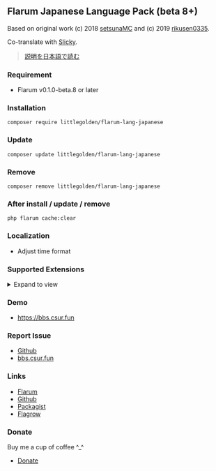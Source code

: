 ## Flarum Japanese Language Pack (beta 8+)
Based on original work (c) 2018 [setsunaMC](https://github.com/setsunaMC/flarum-ext-japanese) and (c) 2019 [rikusen0335](https://github.com/rikusen0335/lang-japanese-extended).

Co-translate with [Slicky](https://bbs.csur.fun/u/Slicky0611).

> [説明を日本語で読む](https://github.com/Littlegolden/flarum-lang-japanese/edit/master/README.md)

### Requirement
  - Flarum v0.1.0-beta.8 or later


### Installation
```
composer require littlegolden/flarum-lang-japanese
```

### Update
```
composer update littlegolden/flarum-lang-japanese
```

### Remove
```
composer remove littlegolden/flarum-lang-japanese
```

### After install / update / remove
```
php flarum cache:clear
```

### Localization
  - Adjust time format

### Supported Extensions

<details>
<summary>Expand to view</summary>

  - amaurycarrade-syndication（[Syndication extension](https://discuss.flarum.org/d/4395)）
  - antoinefr-money（[Money extension](https://discuss.flarum.org/d/4699)）
  - antoinefr-online（[Online users extension](https://discuss.flarum.org/d/8302)）
  - backtowebsite（[Back to Website Button](https://discuss.flarum.org/d/18285)）
  - clarkwinkelmann-author-change（[Discussion and post author change](https://discuss.flarum.org/d/21731)）
  - clarkwinkelmann-create-user-modal（[Create User Modal](https://discuss.flarum.org/d/22608)）
  - clarkwinkelmann-email-as-display-name（[Email as Display Name](https://discuss.flarum.org/d/22603)）
  - clarkwinkelmann-emojionearea（[Emoji Picker](https://discuss.flarum.org/d/4787)）
  - clarkwinkelmann-passwordless（[Passwordless login](https://discuss.flarum.org/d/22606)）
  - clarkwinkelmann-post-date（[Change post date](https://discuss.flarum.org/d/21247)）
  - clarkwinkelmann-status（[User status](https://discuss.flarum.org/d/21983)）
  - datitisev-dashboard（[Datitisev Admin Dashboard](https://discuss.flarum.org/d/2958)）
  - dem13n-nickname-changer（[NickName Changer](https://discuss.flarum.org/d/21238)）
  - dem13n-quad-theme（[Quad theme](https://discuss.flarum.org/d/22618)）
  - extiverse-bazaar（[Bazaar extension marketplace](https://discuss.flarum.org/d/5151)）
  - fajuu-contactbutton（[Contact Button](https://discuss.flarum.org/d/18228)）
  - fajuu-icons（[Icons by Fajuu](https://discuss.flarum.org/d/21401)）
  - flagrow-ads（[Flagrow Ads](https://discuss.flarum.org/d/4785)）
  - flagrow-analytics（[Flagrow analytics extension](https://discuss.flarum.org/d/1983)）
  - flagrow-fonts（[Flagrow Fonts](https://discuss.flarum.org/d/6207)）
  - flagrow-html-errors（[Custom HTML Error Pages](https://discuss.flarum.org/d/10784)）
  - flagrow-impersonate（[Flagrow Impersonate](https://discuss.flarum.org/d/9868)）
  - ~~flagrow-mason（[Flagrow Mason](https://discuss.flarum.org/d/7028)）~~ Not compatible with the latest version.
  - flagrow-passport（[Flagrow passport](https://discuss.flarum.org/d/5203)）
  - flagrow-upload（[Flagrow upload](https://discuss.flarum.org/d/4154)）
  - flarum-akismet（[Flarum Core](https://github.com/flarum/lang-english/tree/master/locale)）
  - flarum-approval（[Flarum Core](https://github.com/flarum/lang-english/tree/master/locale)）
  - flarum-auth-facebook（[Flarum Core](https://github.com/flarum/lang-english/tree/master/locale)）
  - flarum-auth-github（[Flarum Core](https://github.com/flarum/lang-english/tree/master/locale)）
  - flarum-auth-twitter（[Flarum Core](https://github.com/flarum/lang-english/tree/master/locale)）
  - flarum-core（[Flarum Core](https://github.com/flarum/lang-english/tree/master/locale)）
  - flarum-discussion-views（[Flarum Core](https://github.com/flarum/lang-english/tree/master/locale)）
  - flarum-emoji（[Flarum Core](https://github.com/flarum/lang-english/tree/master/locale)）
  - flarum-ext-close（[Flarum Core](https://github.com/flarum/lang-english/tree/master/locale)）
  - flarum-ext-fancybox（[Flarum Core](https://github.com/flarum/lang-english/tree/master/locale)）
  - flarum-flags（[Flarum Core](https://github.com/flarum/lang-english/tree/master/locale)）
  - flarum-likes（[Flarum Core](https://github.com/flarum/lang-english/tree/master/locale)）
  - flarum-lock（[Flarum Core](https://github.com/flarum/lang-english/tree/master/locale)）
  - flarum-markdown（[Flarum Core](https://github.com/flarum/lang-english/tree/master/locale)）
  - flarum-mentions（[Flarum Core](https://github.com/flarum/lang-english/tree/master/locale)）
  - flarum-notify（[Flarum Core](https://github.com/flarum/lang-english/tree/master/locale)）
  - flarum-pusher（[Flarum Core](https://github.com/flarum/lang-english/tree/master/locale)）
  - flarum-statistics（[Flarum Core](https://github.com/flarum/lang-english/tree/master/locale)）
  - flarum-sticky（[Flarum Core](https://github.com/flarum/lang-english/tree/master/locale)）
  - flarum-subscriptions（[Flarum Core](https://github.com/flarum/lang-english/tree/master/locale)）
  - flarum-suspend（[Flarum Core](https://github.com/flarum/lang-english/tree/master/locale)）
  - flarum-tags（[Flarum Core](https://github.com/flarum/lang-english/tree/master/locale)）
  - fof-amazon-affiliation（[Amazon Affiliation](https://discuss.flarum.org/d/12389)）
  - fof-auth-gitlab（[GitLab Login](https://discuss.flarum.org/d/20371)）
  - fof-ban-ips（[Ban IPs](https://discuss.flarum.org/d/20949)）
  - fof-best-answer（[Best Answer](https://discuss.flarum.org/d/21894)）
  - fof-byobu（[Byōbu](https://discuss.flarum.org/d/4762)）
  - fof-custom-footer（[Custom Footer](https://discuss.flarum.org/d/17774)）
  - fof-default-group（[Default Group](https://discuss.flarum.org/d/18158)）
  - fof-drafts（[Drafts](https://discuss.flarum.org/d/20957)）
  - fof-email-checker（[Disposable Emails](https://discuss.flarum.org/d/20457)）
  - fof-follow-tags（[Follow Tags](https://discuss.flarum.org/d/20525)）
  - fof-formatting（[Formatting](https://discuss.flarum.org/d/17770-friendsofflarum-formatting/111)）
  - fof-forum-statistics-widget（[Statistics Widget](https://discuss.flarum.org/d/22380)）
  - fof-frontpage（[FrontPage](https://discuss.flarum.org/d/19256)）
  - fof-gamification（[Gamification](https://discuss.flarum.org/d/20671-friendsofflarum-gamification)）
  - fof-geoip（[GeoIP](https://discuss.flarum.org/d/21493)）
  - fof-ignore-users（[Ignore Users](https://discuss.flarum.org/d/20681)）
  - fof-linguist（[Linguist](https://discuss.flarum.org/d/7026)）
  - fof-links（[Links](https://discuss.flarum.org/d/18335)）
  - fof-masquerade（[Masquerade by FriendsOfFlarum](https://discuss.flarum.org/d/5791)）
  - fof-merge-discussions（[Masquerade](https://discuss.flarum.org/d/5791)）
  - fof-nightmode（[Night Mode](https://discuss.flarum.org/d/21492)）
  - fof-open-collective（[Open Collective](https://discuss.flarum.org/d/22256)）
  - fof-pages（[Pages](https://discuss.flarum.org/d/18301)）
  - fof-polls（[Polls](https://discuss.flarum.org/d/20586)）
  - fof-pretty-mail（[Pretty Mail](https://discuss.flarum.org/d/11178)）
  - fof-prevent-necrobumping（[Prevent Necrobumping](https://discuss.flarum.org/d/18312)）
  - fof-pwned-passwords（[Pwned Passwords](https://discuss.flarum.org/d/18348)）
  - fof-reactions（[Reactions](https://discuss.flarum.org/d/20655)）
  - fof-recaptcha（[reCAPTCHA](https://discuss.flarum.org/d/18399)）
  - fof-secure-https（[Secure HTTPS](https://discuss.flarum.org/d/17771)）
  - fof-sentry（[Sentry](https://discuss.flarum.org/d/18089-friendsofflarum-sentry/34)）
  - fof-share-social（[Share Social](https://discuss.flarum.org/d/20401)）
  - fof-socialprofile（[Social Profile](https://discuss.flarum.org/d/18775)）
  - fof-spamblock（[Spamblock](https://discuss.flarum.org/d/17772)）
  - fof-stopforumspam（[StopForumSpam](https://discuss.flarum.org/d/17846)）
  - fof-split（[Split](https://discuss.flarum.org/d/1903)）
  - fof-subscribed（[Subscribed](https://discuss.flarum.org/d/20917)）
  - fof-terms（[Terms](https://discuss.flarum.org/d/11714)）
  - fof-transliterator（[URL Transliterator](https://discuss.flarum.org/d/18074)）
  - fof-user-directory（[User directory](https://discuss.flarum.org/d/5682)）
  - fof-userbio（[User Bio](https://discuss.flarum.org/d/17775)）
  - fof-username-request（[Username Request](https://discuss.flarum.org/d/20956)）
  - imgur-upload（[Imgur Upload](https://discuss.flarum.org/d/18491)）
  - kilowhat-affiliation-links（[Multi-Purpose Affiliation Links Generator](https://discuss.flarum.org/d/21833)）
  - kilowhat-mailing（[Mailing](https://discuss.flarum.org/d/20443)）
  - kvothe-sub（[Sign Up Button](https://discuss.flarum.org/d/18812)）
  - maicol07-sso（[Single Sign On (SSO)](https://discuss.flarum.org/d/21666)）
  - migratetoflarum-canonical（[Canonical url redirect](https://discuss.flarum.org/d/19307)）
  - michaelBelgium-profile-views（[Profile views](https://discuss.flarum.org/d/7596)）
  - migratetoflarum-fake-data（[Fake Data](https://discuss.flarum.org/d/21160)）
  - ~~migratetoflarum-vbulletin-redirects（[Redirects](https://github.com/migratetoflarum/vbulletin-redirects)）~~ Not compatible with the latest version.
  - mybbtoflarum（[MyBB to flarum](https://discuss.flarum.org/d/5506)）
  - nikovonlas-webpush（[OneSignal web push notifications](https://discuss.flarum.org/d/20784)）
  - perspective（[Perspective API](https://discuss.flarum.org/d/21784)）
  - pushedx-chat（[Realtime chat with Pusher (Alpha)](https://discuss.flarum.org/d/5133-wip-extension-realtime-chat-with-pusher/12)）
  - reflar-cookie-consent（[Cookie Consent](https://discuss.flarum.org/d/10395)）
  - reflar-doorman（[Doorman](https://discuss.flarum.org/d/17845)）
  - reflar-level-ranks（[Levels Ranks](https://discuss.flarum.org/d/15052)）
  - reflar-twofactor（[Two Factor](https://discuss.flarum.org/d/11006)）
  - reflar-webhooks（[Webhooks](https://discuss.flarum.org/d/17812)）
  - saleksin-auth-google（[Google Login](https://discuss.flarum.org/d/18250)）
  - shriker-pronouns（[Personal Pronouns](https://discuss.flarum.org/d/21188)）
  - simonxeko/follow-users（[Follow Users (WIP)](https://discuss.flarum.org/d/22628)）
  - tpokorra-post-notification（[Post Notifications per E-Mail](https://discuss.flarum.org/d/20750)）
  - v17development-flarum-seo（[Flarum SEO](https://discuss.flarum.org/d/18316)）
  - xmugenx-post-blacklist（[Post Blacklist](https://discuss.flarum.org/d/21750)）
  - zerosonesfun-announce（[Announce](https://discuss.flarum.org/d/21651)）

</details>

### Demo
  - https://bbs.csur.fun

### Report Issue
  - [Github](https://github.com/Littlegolden/flarum-lang-japanese/issues)
  - [bbs.csur.fun](https://bbs.csur.fun/t/chatroom)

### Links
  - [Flarum](https://discuss.flarum.org/d/22631)
  - [Github](https://github.com/Littlegolden/flarum-lang-japanese)
  - [Packagist](https://packagist.org/packages/littlegolden/flarum-lang-japanese)
  - [Flagrow](https://flagrow.io/extensions/littlegolden/flarum-lang-japanese)

### Donate
Buy me a cup of coffee \^_\^

  - [Donate](https://pay.csur.fun)
